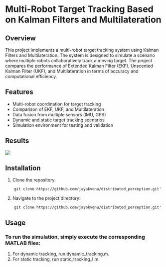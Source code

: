 # Multi-Robot Target Tracking Based on Kalman Filters and Multilateration
## Overview
This project implements a multi-robot target tracking system using Kalman Filters and Multilateration. The system is designed to simulate a scenario where multiple robots collaboratively track a moving target. The project compares the performance of Extended Kalman Filter (EKF), Unscented Kalman Filter (UKF), and Multilateration in terms of accuracy and computational efficiency.

## Features
- Multi-robot coordination for target tracking
- Comparison of EKF, UKF, and Multilateration
- Data fusion from multiple sensors (IMU, GPS)
- Dynamic and static target tracking scenarios
- Simulation environment for testing and validation


## Results
![](https://github.com/jayakvenu47/distributed_perception/blob/main/result.gif)
  

## Installation
1. Clone the repository.
```
    git clone https://github.com/jayakvenu/distributed_perception.git'
```
2. Navigate to the project directory:

```
    git clone https://github.com/jayakvenu/distributed_perception.git'
```

## Usage
### To run the simulation, simply execute the corresponding MATLAB files:

1. For dynamic tracking, run dynamic_tracking.m.
2. For static tracking, run static_tracking_l.m.
